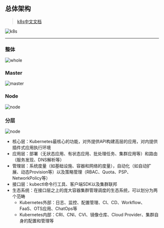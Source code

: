 ## 总体架构
> [k8s中文文档](https://jimmysong.io/kubernetes-handbook/concepts/)
 
![k8s](https://raw.githubusercontent.com/darren-fu/scrip-paper/master/imgs/k8s.jpg)

---
### 整体
![whole](https://raw.githubusercontent.com/darren-fu/scrip-paper/master/imgs/kubernetes-whole-arch.png)

### Master
![master](https://raw.githubusercontent.com/darren-fu/scrip-paper/master/imgs/kubernetes-master-arch.png)

### Node
![node](https://raw.githubusercontent.com/darren-fu/scrip-paper/master/imgs/kubernetes-node-arch.png)

### 分层
![node](https://raw.githubusercontent.com/darren-fu/scrip-paper/master/imgs/kubernetes-layers-arch.png)

- 核心层：Kubernetes最核心的功能，对外提供API构建高层的应用，对内提供插件式应用执行环境
- 应用层：部署（无状态应用、有状态应用、批处理任务、集群应用等）和路由（服务发现、DNS解析等）
- 管理层：系统度量（如基础设施、容器和网络的度量），自动化（如自动扩展、动态Provision等）以及策略管理（RBAC、Quota、PSP、NetworkPolicy等）
- 接口层：kubectl命令行工具、客户端SDK以及集群联邦
- 生态系统：在接口层之上的庞大容器集群管理调度的生态系统，可以划分为两个范畴
  - Kubernetes外部：日志、监控、配置管理、CI、CD、Workflow、FaaS、OTS应用、ChatOps等
  - Kubernetes内部：CRI、CNI、CVI、镜像仓库、Cloud Provider、集群自身的配置和管理等

